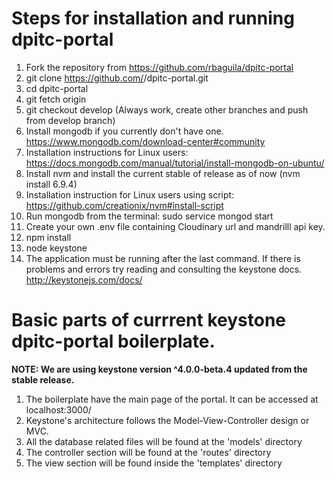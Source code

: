 # Steps for installation and running dpitc-portal

1. Fork the repository from https://github.com/rbaguila/dpitc-portal
2. git clone https://github.com/<github-username>/dpitc-portal.git
3. cd dpitc-portal
4. git fetch origin
5. git checkout develop (Always work, create other branches and push from develop branch)
6. Install mongodb if you currently don't have one. https://www.mongodb.com/download-center#community
7. Installation instructions for Linux users: https://docs.mongodb.com/manual/tutorial/install-mongodb-on-ubuntu/
8. Install nvm and install the current stable of release as of now (nvm install 6.9.4) 
9. Installation instruction for Linux users using script: https://github.com/creationix/nvm#install-script
10. Run mongodb from the terminal: sudo service mongod start
11. Create your own .env file containing Cloudinary url and mandrilll api key.
12. npm install
13. node keystone
14. The application must be running after the last command. If there is problems and errors try reading and consulting the keystone docs.
http://keystonejs.com/docs/ 


# Basic parts of currrent keystone dpitc-portal boilerplate.
**NOTE: We are using keystone version ^4.0.0-beta.4 updated from the stable release.**

1. The boilerplate have the main page of the portal. It can be accessed at localhost:3000/
2. Keystone's architecture follows the Model-View-Controller design or MVC. 
3. All the database related files will be found at the 'models' directory
4. The controller section will be found at the 'routes' directory
5. The view section will be found inside the 'templates' directory
